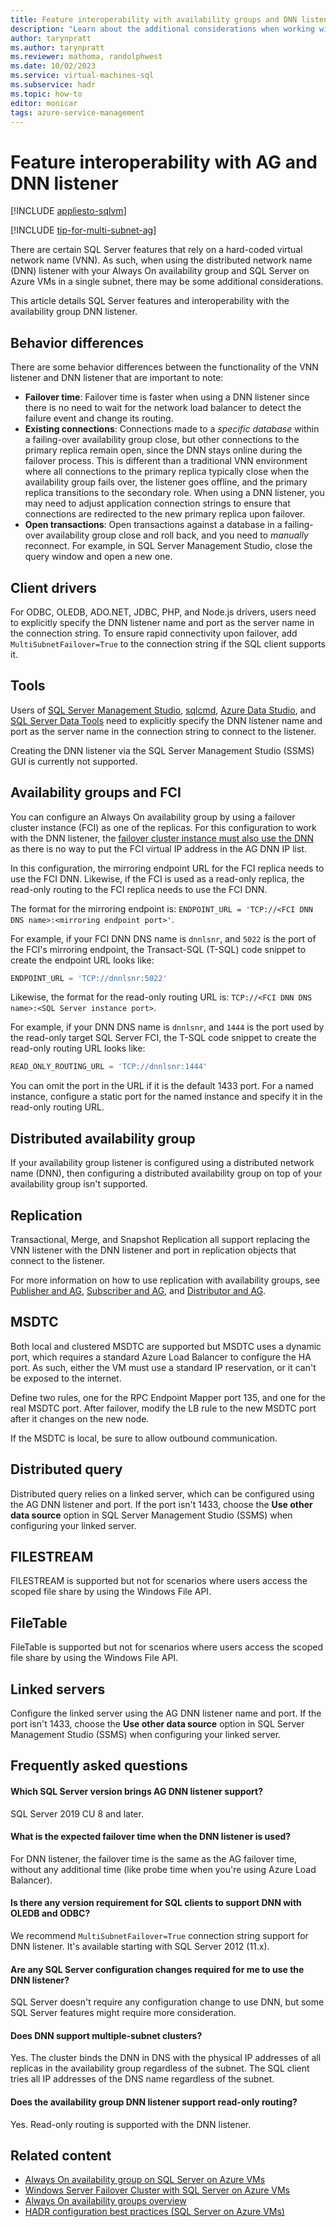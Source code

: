 ```yaml
---
title: Feature interoperability with availability groups and DNN listener
description: "Learn about the additional considerations when working with certain SQL Server features and a distributed network name (DNN) listener with an Always On availability group on SQL Server on Azure VMs."
author: tarynpratt
ms.author: tarynpratt
ms.reviewer: mathoma, randolphwest
ms.date: 10/02/2023
ms.service: virtual-machines-sql
ms.subservice: hadr
ms.topic: how-to
editor: monicar
tags: azure-service-management
---
```


# Feature interoperability with AG and DNN listener

[!INCLUDE [appliesto-sqlvm](../../includes/appliesto-sqlvm.md)]

[!INCLUDE [tip-for-multi-subnet-ag](../../includes/virtual-machines-ag-listener-multi-subnet.md)]

There are certain SQL Server features that rely on a hard-coded virtual network name (VNN). As such, when using the distributed network name (DNN) listener with your Always On availability group and SQL Server on Azure VMs in a single subnet, there may be some additional considerations.

This article details SQL Server features and interoperability with the availability group DNN listener.

## Behavior differences

There are some behavior differences between the functionality of the VNN listener and DNN listener that are important to note:

- **Failover time**: Failover time is faster when using a DNN listener since there is no need to wait for the network load balancer to detect the failure event and change its routing.
- **Existing connections**: Connections made to a *specific database* within a failing-over availability group close, but other connections to the primary replica remain open, since the DNN stays online during the failover process. This is different than a traditional VNN environment where all connections to the primary replica typically close when the availability group fails over, the listener goes offline, and the primary replica transitions to the secondary role. When using a DNN listener, you may need to adjust application connection strings to ensure that connections are redirected to the new primary replica upon failover.
- **Open transactions**: Open transactions against a database in a failing-over availability group close and roll back, and you need to *manually* reconnect. For example, in SQL Server Management Studio, close the query window and open a new one.

## Client drivers

For ODBC, OLEDB, ADO.NET, JDBC, PHP, and Node.js drivers, users need to explicitly specify the DNN listener name and port as the server name in the connection string. To ensure rapid connectivity upon failover, add `MultiSubnetFailover=True` to the connection string if the SQL client supports it.

## Tools

Users of [SQL Server Management Studio](/sql/ssms/sql-server-management-studio-ssms), [sqlcmd](/sql/tools/sqlcmd-utility), [Azure Data Studio](/azure-data-studio/what-is-azure-data-studio), and [SQL Server Data Tools](/sql/ssdt/sql-server-data-tools) need to explicitly specify the DNN listener name and port as the server name in the connection string to connect to the listener.

Creating the DNN listener via the SQL Server Management Studio (SSMS) GUI is currently not supported.

## Availability groups and FCI

You can configure an Always On availability group by using a failover cluster instance (FCI) as one of the replicas. For this configuration to work with the DNN listener, the [failover cluster instance must also use the DNN](failover-cluster-instance-distributed-network-name-dnn-configure.md) as there is no way to put the FCI virtual IP address in the AG DNN IP list.

In this configuration, the mirroring endpoint URL for the FCI replica needs to use the FCI DNN. Likewise, if the FCI is used as a read-only replica, the read-only routing to the FCI replica needs to use the FCI DNN.

The format for the mirroring endpoint is: `ENDPOINT_URL = 'TCP://<FCI DNN DNS name>:<mirroring endpoint port>'`.

For example, if your FCI DNN DNS name is `dnnlsnr`, and `5022` is the port of the FCI's mirroring endpoint, the Transact-SQL (T-SQL) code snippet to create the endpoint URL looks like:

```sql
ENDPOINT_URL = 'TCP://dnnlsnr:5022'
```

Likewise, the format for the read-only routing URL is: `TCP://<FCI DNN DNS name>:<SQL Server instance port>`.

For example, if your DNN DNS name is `dnnlsnr`, and `1444` is the port used by the read-only target SQL Server FCI, the T-SQL code snippet to create the read-only routing URL looks like:

```sql
READ_ONLY_ROUTING_URL = 'TCP://dnnlsnr:1444'
```

You can omit the port in the URL if it is the default 1433 port. For a named instance, configure a static port for the named instance and specify it in the read-only routing URL.

## Distributed availability group

If your availability group listener is configured using a distributed network name (DNN), then configuring a distributed availability group on top of your availability group isn't supported.

## Replication

Transactional, Merge, and Snapshot Replication all support replacing the VNN listener with the DNN listener and port in replication objects that connect to the listener.

For more information on how to use replication with availability groups, see [Publisher and AG](/sql/database-engine/availability-groups/windows/configure-replication-for-always-on-availability-groups-sql-server), [Subscriber and AG](/sql/database-engine/availability-groups/windows/replication-subscribers-and-always-on-availability-groups-sql-server), and [Distributor and AG](/sql/relational-databases/replication/configure-distribution-availability-group).

## MSDTC

Both local and clustered MSDTC are supported but MSDTC uses a dynamic port, which requires a standard Azure Load Balancer to configure the HA port. As such, either the VM must use a standard IP reservation, or it can't be exposed to the internet.

Define two rules, one for the RPC Endpoint Mapper port 135, and one for the real MSDTC port. After failover, modify the LB rule to the new MSDTC port after it changes on the new node.

If the MSDTC is local, be sure to allow outbound communication.

## Distributed query

Distributed query relies on a linked server, which can be configured using the AG DNN listener and port. If the port isn't 1433, choose the **Use other data source** option in SQL Server Management Studio (SSMS) when configuring your linked server.

## FILESTREAM

FILESTREAM is supported but not for scenarios where users access the scoped file share by using the Windows File API.

## FileTable

FileTable is supported but not for scenarios where users access the scoped file share by using the Windows File API.

## Linked servers

Configure the linked server using the AG DNN listener name and port. If the port isn't 1433, choose the **Use other data source** option in SQL Server Management Studio (SSMS) when configuring your linked server.

## Frequently asked questions

#### Which SQL Server version brings AG DNN listener support?

SQL Server 2019 CU 8 and later.

#### What is the expected failover time when the DNN listener is used?

For DNN listener, the failover time is the same as the AG failover time, without any additional time (like probe time when you're using Azure Load Balancer).

#### Is there any version requirement for SQL clients to support DNN with OLEDB and ODBC?

We recommend `MultiSubnetFailover=True` connection string support for DNN listener. It's available starting with SQL Server 2012 (11.x).

#### Are any SQL Server configuration changes required for me to use the DNN listener?

SQL Server doesn't require any configuration change to use DNN, but some SQL Server features might require more consideration.

#### Does DNN support multiple-subnet clusters?

Yes. The cluster binds the DNN in DNS with the physical IP addresses of all replicas in the availability group regardless of the subnet. The SQL client tries all IP addresses of the DNS name regardless of the subnet.

#### Does the availability group DNN listener support read-only routing?

Yes. Read-only routing is supported with the DNN listener.

## Related content

- [Always On availability group on SQL Server on Azure VMs](availability-group-overview.md)
- [Windows Server Failover Cluster with SQL Server on Azure VMs](hadr-windows-server-failover-cluster-overview.md)
- [Always On availability groups overview](/sql/database-engine/availability-groups/windows/overview-of-always-on-availability-groups-sql-server)
- [HADR configuration best practices (SQL Server on Azure VMs)](hadr-cluster-best-practices.md)
